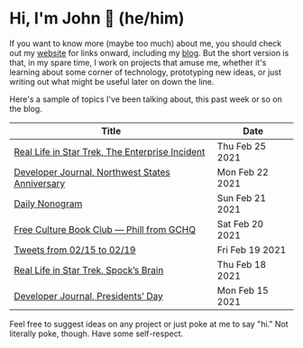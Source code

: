 # Hi, I'm John 👋 (he/him)

If you want to know more (maybe too much) about me, you should check out my [website](https://john.colagioia.net/) for links onward, including my [blog](https://john.colagioia.net/blog).  But the short version is that, in my spare time, I work on projects that amuse me, whether it's learning about some corner of technology, prototyping new ideas, or just writing out what might be useful later on down the line.

Here's a sample of topics I've been talking about, this past week or so on the blog.

|Title|Date|
|-----|-------|
|[Real Life in Star Trek, The Enterprise Incident](https://john.colagioia.net/blog/2021/02/25/incident.html)|Thu Feb 25 2021|
|[Developer Journal, Northwest States Anniversary](https://john.colagioia.net/blog/2021/02/22/northwest.html)|Mon Feb 22 2021|
|[Daily Nonogram](https://john.colagioia.net/blog/2021/02/21/nonogram.html)|Sun Feb 21 2021|
|[Free Culture Book Club — Phill from GCHQ](https://john.colagioia.net/blog/2021/02/20/phill.html)|Sat Feb 20 2021|
|[Tweets from 02/15 to 02/19](https://john.colagioia.net/blog/media/2021/02/19/week.html)|Fri Feb 19 2021|
|[Real Life in Star Trek, Spock’s Brain](https://john.colagioia.net/blog/2021/02/18/brain.html)|Thu Feb 18 2021|
|[Developer Journal, Presidents’ Day](https://john.colagioia.net/blog/2021/02/15/president.html)|Mon Feb 15 2021|

Feel free to suggest ideas on any project or just poke at me to say "hi." Not literally poke, though. Have some self-respect.
